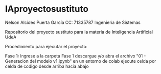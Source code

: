 # IAproyectosustituto
Nelson Alcides Puerta García CC: 71335787
Ingeniería de Sistemas

Repositorio del proyecto sustituto para la materia de Inteligencia Artificial UdeA

Procedimiento para ejecutar el proyecto:

Fase 1:
Ingrese a la carpeta Fase 1
descargue y/o abra el archivo "01 - Generacion del modelo v1.ipynb" en un entorno de colab
ejecute celda por celda de codigo desde arriba hacia abajo
